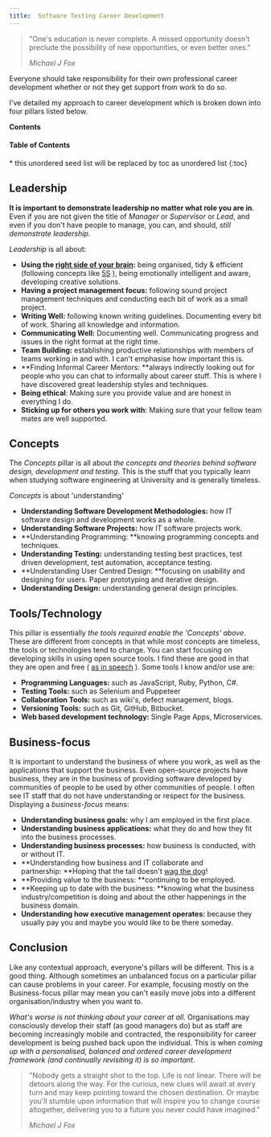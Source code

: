 ```yaml
---
title:  Software Testing Career Development
---
```


> "One's education is never complete. A missed opportunity doesn't preclude the possibility of new opportunities, or even better ones."
>
> _Michael J Fox_

Everyone should take responsibility for their own professional career development whether or not they get support from work to do so.

I've detailed my approach to career development which is broken down into four pillars listed below.

**Contents**

<nav>
  <h4>Table of Contents</h4>
  * this unordered seed list will be replaced by toc as unordered list
  {:toc}
</nav>

## Leadership

**It is important to demonstrate leadership no matter what role you are in**. Even if you are not given the title of *Manager* or *Supervisor* or *Lead*, and even if you don't have people to manage, you can, and should, *still demonstrate leadership*.

*Leadership* is all about:

- **Using the [right side of your brain](http://en.wikipedia.org/wiki/Right_brain):** being organised, tidy & efficient (following concepts like [5S](http://en.wikipedia.org/wiki/5S) ), being emotionally intelligent and aware, developing creative solutions.
- **Having a project management focus:** following sound project management techniques and conducting each bit of work as a small project.
- **Writing Well:** following known writing guidelines. Documenting every bit of work. Sharing all knowledge and information.
- **Communicating Well:** Documenting well. Communicating progress and issues in the right format at the right time.
- **Team Building:** establishing productive relationships with members of teams working in and with. I can't emphasise how important this is.
- **Finding Informal Career Mentors: **always indirectly looking out for people who you can chat to informally about career stuff. This is where I have discovered great leadership styles and techniques.
- **Being ethical**: Making sure you provide value and are honest in everything I do.
- **Sticking up for others you work with**: Making sure that your fellow team mates are well supported.

## Concepts

The *Concepts* pillar is all about *the concepts and theories behind software design, development* *and testing*. This is the stuff that you typically learn when studying software engineering at University and is generally timeless.

*Concepts* is about 'understanding'

- **Understanding Software Development Methodologies:** how IT software design and development works as a whole.
- **Understanding Software Projects:** how IT software projects work.
- **Understanding Programming: **knowing programming concepts and techniques.
- **Understanding Testing:** understanding testing best practices, test driven development, test automation, acceptance testing.
- **Understanding User Centred Design: **focusing on usability and designing for users. Paper prototyping and iterative design.
- **Understanding Design:** understanding general design principles.

## Tools/Technology

This pillar is essentially *the tools required enable the 'Concepts' above*. These are different from concepts in that while most concepts are timeless, the tools or technologies tend to change. You can start focusing on developing skills in using open source tools. I find these are good in that they are open and free ( [as in speech](http://en.wikipedia.org/wiki/Free_as_in_beer) ). Some tools I know and/or use are:

- **Programming Languages:** such as JavaScript, Ruby, Python, C#.
- **Testing Tools:** such as Selenium and Puppeteer
- **Collaboration Tools:** such as wiki's, defect management, blogs.
- **Versioning Tools:** such as Git, GitHub, Bitbucket.
- **Web based development technology:** Single Page Apps, Microservices.

## Business-focus

It is important to understand the business of where you work, as well as the applications that support the business. Even open-source projects have business, they are in the business of providing software developed by communities of people to be used by other communities of people. I often see IT staff that do not have understanding or respect for the business. Displaying a *business-focus* means:

- **Understanding business goals:** why I am employed in the first place.
- **Understanding business applications:** what they do and how they fit into the business processes.
- **Understanding business processes:** how business is conducted, with or without IT.
- **Understanding how business and IT collaborate and partnership: **Hoping that the tail doesn't [wag the dog](http://en.wikipedia.org/wiki/Wag_the_Dog)!
- **Providing value to the business: **continuing to be employed.
- **Keeping up to date with the business: **knowing what the business industry/competition is doing and about the other happenings in the business domain.
- **Understanding how executive management operates:** because they usually pay you and maybe you would like to be there someday.

## Conclusion

Like any contextual approach, everyone's pillars will be different. This is a good thing. Although sometimes an unbalanced focus on a particular pillar can cause problems in your career. For example, focusing mostly on the Business-focus pillar may mean you can't easily move jobs into a different organisation/industry when you want to.

*What's worse is not thinking about your career at all.* Organisations may consciously develop their staff (as good managers do) but as staff are becoming increasingly mobile and contracted, the responsibility for career development is being pushed back upon the individual. This is when *coming up with a personalised, balanced and ordered career development framework (and continually revisiting it) is so important*.

> "Nobody gets a straight shot to the top. Life is not linear. There will be detours along the way. For the curious, new clues will await at every turn and may keep pointing toward the chosen destination. Or maybe you'll stumble upon information that will inspire you to change course altogether, delivering you to a future you never could have imagined."
>
> _Michael J Fox_
